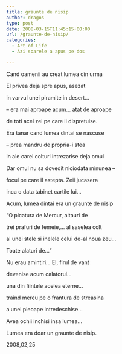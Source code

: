 ```yaml
---
title: graunte de nisip
author: dragos
type: post
date: 2008-03-15T11:45:15+00:00
url: /graunte-de-nisip/
categories:
  - Art of Life
  - Azi soarele a apus pe dos

---
```

Cand oamenii au creat lumea din urma
  
El privea deja spre apus, asezat
  
in varvul unei piramite in desert&#8230;
  
&#8211; era mai aproape acum&#8230; atat de aproape
  
de toti acei zei pe care ii dispretuise.
  
Era tanar cand lumea dintai se nascuse
  
&#8211; prea mandru de propria-i stea
  
in ale carei colturi intrezarise deja omul

Dar omul nu sa dovedit niciodata minunea &#8211;<!--more-->


  
focul pe care il astepta. Zeii jucasera
  
inca o data tabinet cartile lui&#8230;

Acum, lumea dintai era un graunte de nisip
  
&#8220;O picatura de Mercur, altauri de
  
trei prafuri de femeie,&#8230; al saselea colt
  
al unei stele si inelele celui de-al noua zeu&#8230;
  
Toate alaturi de&#8230;&#8221;

Nu erau amintiri&#8230; El, firul de vant
  
devenise acum calatorul&#8230;
  
una din fiintele acelea eterne&#8230;
  
traind mereu pe o frantura de streasina
  
a unei pleoape intredeschise&#8230;

Avea ochii inchisi insa lumea&#8230;
  
Lumea era doar un graunte de nisip.

2008,02,25